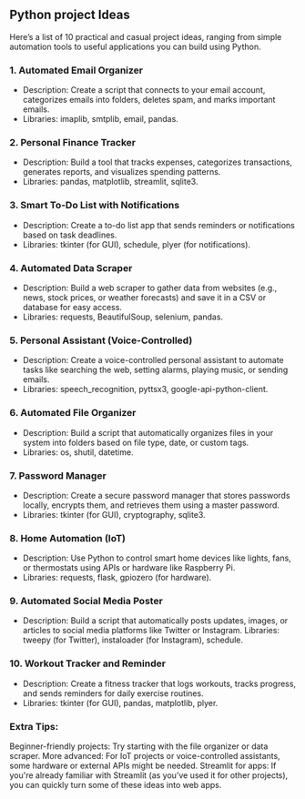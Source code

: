 ## Python project Ideas
 Here’s a list of 10 practical and casual project ideas, ranging from simple automation tools to useful applications you can build using Python.

### 1. Automated Email Organizer
- Description: Create a script that connects to your email account, categorizes emails into folders, deletes spam, and marks important emails.
- Libraries: imaplib, smtplib, email, pandas.
### 2. Personal Finance Tracker
- Description: Build a tool that tracks expenses, categorizes transactions, generates reports, and visualizes spending patterns.
- Libraries: pandas, matplotlib, streamlit, sqlite3.
### 3. Smart To-Do List with Notifications
- Description: Create a to-do list app that sends reminders or notifications based on task deadlines.
- Libraries: tkinter (for GUI), schedule, plyer (for notifications).
### 4. Automated Data Scraper
- Description: Build a web scraper to gather data from websites (e.g., news, stock prices, or weather forecasts) and save it in a CSV or database for easy access.
- Libraries: requests, BeautifulSoup, selenium, pandas.
### 5. Personal Assistant (Voice-Controlled)
- Description: Create a voice-controlled personal assistant to automate tasks like searching the web, setting alarms, playing music, or sending emails.
- Libraries: speech_recognition, pyttsx3, google-api-python-client.
### 6. Automated File Organizer
- Description: Build a script that automatically organizes files in your system into folders based on file type, date, or custom tags.
- Libraries: os, shutil, datetime.
### 7. Password Manager
- Description: Create a secure password manager that stores passwords locally, encrypts them, and retrieves them using a master password.
- Libraries: tkinter (for GUI), cryptography, sqlite3.
### 8. Home Automation (IoT)
- Description: Use Python to control smart home devices like lights, fans, or thermostats using APIs or hardware like Raspberry Pi.
- Libraries: requests, flask, gpiozero (for hardware).
### 9. Automated Social Media Poster
- Description: Build a script that automatically posts updates, images, or articles to social media platforms like Twitter or Instagram.
Libraries: tweepy (for Twitter), instaloader (for Instagram), schedule.
### 10. Workout Tracker and Reminder
- Description: Create a fitness tracker that logs workouts, tracks progress, and sends reminders for daily exercise routines.
- Libraries: tkinter (for GUI), pandas, matplotlib, plyer.

### Extra Tips:
Beginner-friendly projects: Try starting with the file organizer or data scraper.
More advanced: For IoT projects or voice-controlled assistants, some hardware or external APIs might be needed.
Streamlit for apps: If you're already familiar with Streamlit (as you’ve used it for other projects), you can quickly turn some of these ideas into web apps.
